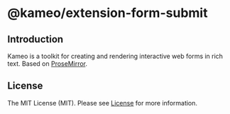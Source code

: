 # @kameo/extension-form-submit

## Introduction

Kameo is a toolkit for creating and rendering interactive web forms in rich text. Based on [ProseMirror](https://prosemirror.net/).

## License

The MIT License (MIT). Please see [License](https://github.com/kameojs/kameo/blob/main/LICENSE) for more information.
